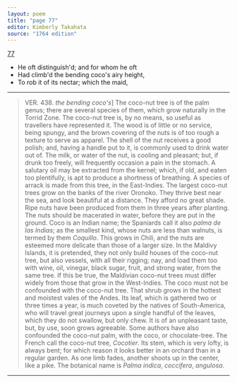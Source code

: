 ```yaml
---
layout: poem
title: "page 77"
editor: Kimberly Takahata
source: "1764 edition"
---
```



[77]()

- He oft distinguish'd; and for whom he oft
- Had climb'd the bending coco's airy height,
- To rob it of its nectar; which the maid,

---

> VER. 438. *the bending coco's*\] The coco-nut tree is of the palm genus; there are several species of them, which grow naturally in the Torrid Zone. The coco-nut tree is, by no means, so useful as travellers have represented it. The wood is of little or no service, being spungy, and the brown covering of the nuts is of too rough a texture to serve as apparel. The shell of the nut receives a good polish; and, having a handle put to it, is commonly used to drink water out of. The milk, or water of the nut, is cooling and pleasant; but, if drunk too freely, will frequently occasion a pain in the stomach. A salutary oil may be extracted from the kernel; which, if old, and eaten too plentifully, is apt to produce a shortness of breathing. A species of arrack is made from this tree, in the East-Indies. The largest coco-nut trees grow on the banks of the river Oronoko. They thrive best near the sea, and look beautiful at a distance. They afford no great shade. Ripe nuts have been produced from them in three years after planting. The nuts should be macerated in water, before they are put in the ground. Coco is an Indian name; the Spaniards call it also *palma de las Indias*; as the smallest kind, whose nuts are less than walnuts, is termed by them *Coquillo*. This grows in Chili, and the nuts are esteemed more delicate than those of a larger size. In the Maldivy Islands, it is pretended, they not only build houses of the coco-nut tree, but also vessels, with all their rigging; nay, and load them too with wine, oil, vinegar, black sugar, fruit, and strong water, from the same tree. If this be true, the Maldivian coco-nut trees must differ widely from those that grow in the West-Indies. The coco must not be confounded with the coco-nut tree. That shrub grows in the hottest and moistest vales of the Andes. Its leaf, which is gathered two or three times a year, is much coveted by the natives of South-America, who will travel great journeys upon a single handful of the leaves, which they do not swallow, but only chew. It is of an unpleasant taste, but, by use, soon grows agreeable. Some authors have also confounded the coco-nut palm, with the coco, or chocolate-tree. The French call the coco-nut tree, *Cocotier*. Its stem, which is very lofty, is always bent; for which reason it looks better in an orchard than in a regular garden. As one limb fades, another shoots up in the center, like a pike. The botanical name is *Palma indica*, *coccifera*, *angulosa*.

---
